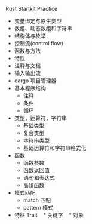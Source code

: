 Rust Startkit Practice

* 变量绑定与原生类型
* 数组、动态数组和字符串
* 结构体与枚举
* 控制流(control flow)
* 函数与方法
* 特性
* 注释与文档
* 输入输出流
* cargo 项目管理器
* 基本程序结构
    * 注释
    * 条件
    * 循环
* 类型，运算符，字符串
    * 基础类型
    * 复合类型
    * 字符串类型
    * 基础运算符和字符串格式化
* 函数
    * 函数参数
    * 函数返回值
    * 语句和表达式
    * 高阶函数
* 模式匹配
    * match 匹配
    * pattern 模式
* 特征 Trait
    * 关键字
    * 对象
